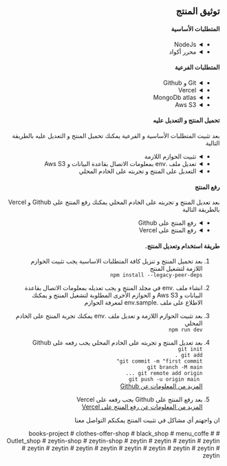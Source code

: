 <!DOCTYPE html>

<html lang="ar" dir="rtl">
  <head>
    <meta charset="UTF-8" />
    <meta http-equiv="Content-Type" content="text/html;charset=UTF-8" />
    <meta name="viewport" content="width=device-width, initial-scale=1.0" />
    <link
      rel="stylesheet"
      href="https://cdn.jsdelivr.net/npm/bootstrap@5.0.2/dist/css/bootstrap.rtl.min.css"
      integrity="sha384-gXt9imSW0VcJVHezoNQsP+TNrjYXoGcrqBZJpry9zJt8PCQjobwmhMGaDHTASo9N"
      crossorigin="anonymous"
    />
    <!-- Bootstrap Scripts -->
  </head>
  <body dir="rtl" lang="ar">
    <div dir="auto" class="container mt-5">
      <div class="shadow p-3 mb-5 bg-body-tertiary rounded">
        <h2 class="text-primary">توثيق المنتج</h2>
        <div dir="auto" class="mt-5">
          <h4 class="">المتطلبات الأساسية</h4>
          <ul class="list-group">
            <li class="list-group-item">
              <details>
                <summary>NodeJs</summary>
                <p>
                  يجب تثبيت NodeJs على جهازك لتتمكن من تشغيل المنتج
                  <br />
                  <a href="https://nodejs.org/en/download/">تحميل NodeJs</a>
                </p>
              </details>
            </li>
            <li class="list-group-item">
              <details>
                <summary>محرر أكواد</summary>
                <p>
                  يمكنك استخدام أي محرر أكواد تفضله لتعديل المنتج
                  <br />
                  <a href="https://code.visualstudio.com/download"
                    >تحميل VSCode</a
                  >
                </p>
              </details>
            </li>
          </ul>
        </div>
        <div dir="auto" class="mt-5">
          <h4 class="">المتطلبات الفرعية</h4>
          <ul class="list-group">
            <li class="list-group-item">
              <details>
                <summary>Git و Github</summary>
                <p>
                  يجب تثبيت Git على جهازك لتتمكن من رفع المنتج
                  <br />
                  <a href="https://git-scm.com/downloads">تحميل Git</a>
                  <br />
                  يجب أن يكون لديك حساب على Github لتتمكن من تحميل المنتج
                  <br />
                  <a href="https://github.com" target="_blank">
                    تسجيل حساب على Github
                  </a>
                </p>
              </details>
            </li>
            <li class="list-group-item">
              <details>
                <summary>Vercel</summary>
                <p>
                  يجب أن يكون لديك حساب على Vercel لتتمكن من رفع المنتج
                  <br />
                  <a href="https://vercel.com/signup" target="_blank"
                    >تسجيل حساب على Vercel</a
                  >
                </p>
              </details>
            </li>
            <li class="list-group-item">
              <details>
                <summary>MongoDb atlas</summary>
                <p>
                  يجب أن يكون لديك حساب على MongoDb atlas لتتمكن من رفع قاعدة
                  البيانات
                  <br />
                  <a
                    href="https://www.mongodb.com/cloud/atlas/register"
                    target="_blank"
                    >تسجيل حساب على MongoDb atlas</a
                  >
                </p>
              </details>
            </li>
            <li class="list-group-item">
              <details>
                <summary>Aws S3</summary>
                <p>
                  يجب أن يكون لديك حساب على Aws S3 لتتمكن من رفع الصور
                  <br />
                  <a href="https://aws.amazon.com/s3/" target="_blank"
                    >تسجيل حساب على Aws S3</a
                  >
                </p>
              </details>
            </li>
          </ul>
        </div>
        <div dir="auto" class="mt-5">
          <h4 class="">تحميل المنتج و التعديل عليه</h4>
          <p class="text-muted">
            بعد تثبيت المتطلبات الأساسية و الفرعية يمكنك تحميل المنتج و التعديل
            عليه بالطريقة التالية
          </p>
          <ul class="list-group">
            <li class="list-group-item">
              <details>
                <summary>تثبيت الحوازم اللازمة</summary>
                <p>
                  بعد تحميل المنتج يجب تثبيت الحوازم اللازمة لتشغيل المنتج
                  <br />
                  <code>npm install --legacy-peer-deps </code>
                </p>
              </details>
            </li>
            <li class="list-group-item">
              <details>
                <summary>
                  تعديل ملف .env بمعلومات الاتصال بقاعدة البيانات و Aws S3
                </summary>
                <p>
                  انشاء ملف .env في مجلد المنتج و يجب تعديله بمعلومات الاتصال
                  بقاعدة البيانات و Aws S3 و الحوازم الأخرى المطلوبة لتشغيل
                  المنتج و يمكنك الاطلاع على ملف .env.sample لمعرفة الحوازم
                </p>
              </details>
            </li>
            <li class="list-group-item">
              <details>
                <summary>التعديل على المنتج و تجربته على الخادم المحلي</summary>
                <p>
                  بعد تثبيت الحوازم اللازمة و تعديل ملف .env يمكنك تجربة المنتج
                  على الخادم المحلي
                  <br />
                  <code>npm run dev</code>
                </p>
              </details>
            </li>
          </ul>
        </div>
        <div dir="auto" class="mt-5">
          <h4 class="">رفع المنتج</h4>
          <p class="text-muted">
            بعد تعديل المنتج و تجربته على الخادم المحلي يمكنك رفع المنتج على
            Github و Vercel بالطريقة التالية
          </p>
          <ul class="list-group">
            <li class="list-group-item">
              <details>
                <summary>رفع المنتج على Github</summary>
                <p>
                  بعد تعديل المنتج يجب رفعه على Github
                  <br />
                  <code>git init</code>
                  <br />
                  <code>git add .</code>
                  <br />
                  <code>git commit -m "first commit"</code>
                  <br />
                  <code>git branch -M main</code>
                  <br />
                  <code>git remote add origin ...</code>
                  <br />
                  <code> git push -u origin main </code>
                  <br />
                  <a href="https://docs.github.com/en/get-started"
                    >المزيد من المعلومات عن Github</a
                  >
                </p>
              </details>
            </li>
            <li class="list-group-item">
              <details>
                <summary>رفع المنتج على Vercel</summary>
                <p>
                  بعد رفع المنتج على Github يجب رفعه على Vercel
                  <br />
                  <a href="https://vercel.com/docs/git" target="_blank"
                    >المزيد من المعلومات عن رفع المنتج على Vercel</a
                  >
                </p>
              </details>
            </li>
          </ul>
        </div>
        <div class="mt-5">
          <h4>طريقة استخدام وتعديل المنتج.</h4>
          <ol class="list-group list-group-numbered">
            <li class="list-group-item">
              <p>
                بعد تحميل المنتج و تنزيل كافة المتطلبات الاساسية يجب تثبيت
                الحوازم اللازمة لتشغيل المنتج
                <br />
                <code>npm install --legacy-peer-deps </code>
              </p>
            </li>
            <li class="list-group-item">
              <p>
                انشاء ملف .env في مجلد المنتج و يجب تعديله بمعلومات الاتصال
                بقاعدة البيانات و Aws S3 و الحوازم الأخرى المطلوبة لتشغيل المنتج
                و يمكنك الاطلاع على ملف .env.sample لمعرفة الحوازم
              </p>
            </li>
            <li class="list-group-item">
              <p>
                بعد تثبيت الحوازم اللازمة و تعديل ملف .env يمكنك تجربة المنتج
                على الخادم المحلي
                <br />
                <code>npm run dev</code>
              </p>
            </li>
            <li class="list-group-item">
              <p>
                بعد تعديل المنتج و تجربته على الخادم المحلي يجب رفعه على Github
                <br />
                <code>git init</code>
                <br />
                <code>git add .</code>
                <br />
                <code>git commit -m "first commit"</code>
                <br />
                <code>git branch -M main</code>
                <br />
                <code>git remote add origin ...</code>
                <br />
                <code> git push -u origin main </code>
                <br />
                <a href="https://docs.github.com/en/get-started"
                  >المزيد من المعلومات عن Github</a
                >
              </p>
            </li>
            <li class="list-group-item">
              <p>
                بعد رفع المنتج على Github يجب رفعه على Vercel
                <br />
                <a href="https://vercel.com/docs/git" target="_blank"
                  >المزيد من المعلومات عن رفع المنتج على Vercel</a
                >
              </p>
            </li>
          </ol>
        </div>
        <footer dir="auto" class="mt-5">
          <p class="text-muted">
            ان واجهتم أي مشاكل في تثبيت المنتج يمكنكم التواصل معنا
          </p>
        </footer>
      </div>
    </div>
  </body>
</html>
# books-project
# clothes-offer-shop
# black_shop
# menu_coffe
#   O u t l e t _ s h o p  
 # zeytin-shop
# zeytin-shop
# zeytin
# zeytin
# zeytin
# zeytin
# zeytin
# zeytin
# zeytin
# zeytin
# zeytin
# zeytin
# zeytin
# zeytin
# zeytin
